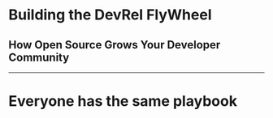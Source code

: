 # Building the DevRel FlyWheel
## How Open Source Grows Your Developer Community

---

# Everyone has the same playbook


